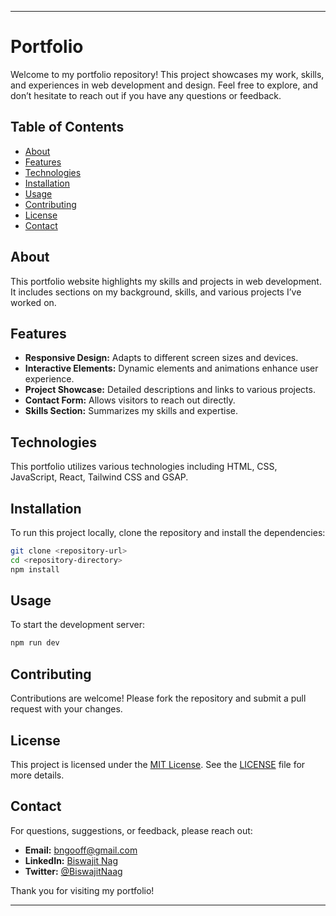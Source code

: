 ---

# Portfolio

Welcome to my portfolio repository! This project showcases my work, skills, and experiences in web development and design. Feel free to explore, and don’t hesitate to reach out if you have any questions or feedback.

## Table of Contents

- [About](#about)
- [Features](#features)
- [Technologies](#technologies)
- [Installation](#installation)
- [Usage](#usage)
- [Contributing](#contributing)
- [License](#license)
- [Contact](#contact)

## About

This portfolio website highlights my skills and projects in web development. It includes sections on my background, skills, and various projects I’ve worked on.

## Features

- **Responsive Design:** Adapts to different screen sizes and devices.
- **Interactive Elements:** Dynamic elements and animations enhance user experience.
- **Project Showcase:** Detailed descriptions and links to various projects.
- **Contact Form:** Allows visitors to reach out directly.
- **Skills Section:** Summarizes my skills and expertise.

## Technologies

This portfolio utilizes various technologies including HTML, CSS, JavaScript, React, Tailwind CSS and GSAP.

## Installation

To run this project locally, clone the repository and install the dependencies:

```bash
git clone <repository-url>
cd <repository-directory>
npm install
```

## Usage

To start the development server:

```bash
npm run dev
```

## Contributing

Contributions are welcome! Please fork the repository and submit a pull request with your changes.

## License

This project is licensed under the [MIT License](LICENSE). See the [LICENSE](LICENSE) file for more details.

## Contact

For questions, suggestions, or feedback, please reach out:

- **Email:** [bngooff@gmail.com](mailto:bngooff@gmail.com)
- **LinkedIn:** [Biswajit Nag](https://www.linkedin.com/in/biswajit-nag/)
- **Twitter:** [@BiswajitNaag](https://x.com/BiswajitNaag)

Thank you for visiting my portfolio!

---